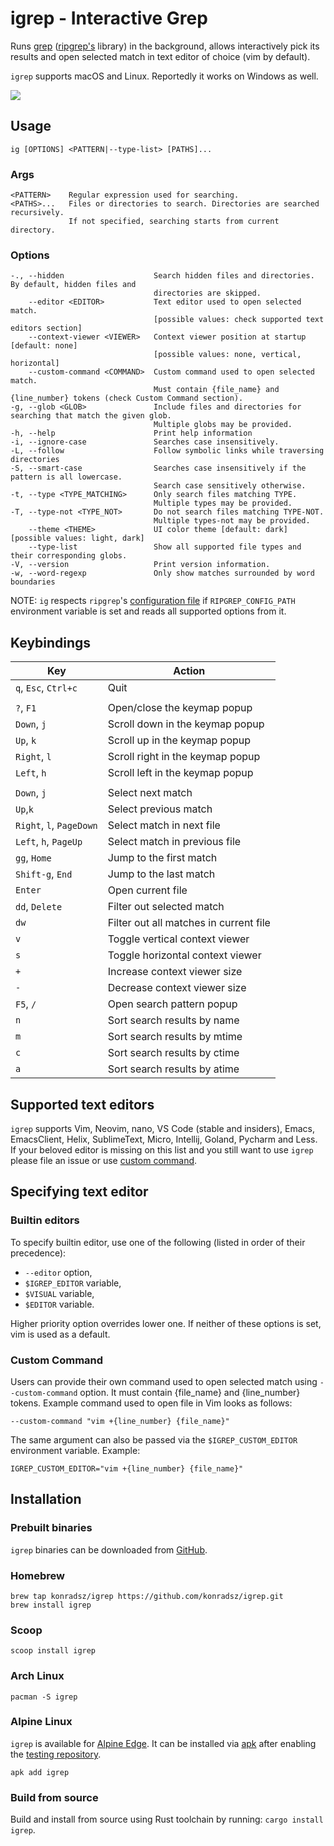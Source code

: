 # igrep - Interactive Grep
Runs [grep](https://crates.io/crates/grep) ([ripgrep's](https://github.com/BurntSushi/ripgrep/) library) in the background, allows interactively pick its results and open selected match in text editor of choice (vim by default).

`igrep` supports macOS and Linux. Reportedly it works on Windows as well.

<img src="./assets/v1_0_0.gif"/>

## Usage
`ig [OPTIONS] <PATTERN|--type-list> [PATHS]...`

### Args
```
<PATTERN>    Regular expression used for searching.
<PATHS>...   Files or directories to search. Directories are searched recursively.
             If not specified, searching starts from current directory.
```

### Options
```
-., --hidden                    Search hidden files and directories. By default, hidden files and
                                directories are skipped.
    --editor <EDITOR>           Text editor used to open selected match.
                                [possible values: check supported text editors section]
    --context-viewer <VIEWER>   Context viewer position at startup [default: none]
                                [possible values: none, vertical, horizontal]
    --custom-command <COMMAND>  Custom command used to open selected match.
                                Must contain {file_name} and {line_number} tokens (check Custom Command section).
-g, --glob <GLOB>               Include files and directories for searching that match the given glob.
                                Multiple globs may be provided.
-h, --help                      Print help information
-i, --ignore-case               Searches case insensitively.
-L, --follow                    Follow symbolic links while traversing directories
-S, --smart-case                Searches case insensitively if the pattern is all lowercase.
                                Search case sensitively otherwise.
-t, --type <TYPE_MATCHING>      Only search files matching TYPE.
                                Multiple types may be provided.
-T, --type-not <TYPE_NOT>       Do not search files matching TYPE-NOT.
                                Multiple types-not may be provided.
    --theme <THEME>             UI color theme [default: dark] [possible values: light, dark]
    --type-list                 Show all supported file types and their corresponding globs.
-V, --version                   Print version information.
-w, --word-regexp               Only show matches surrounded by word boundaries
```
NOTE: `ig` respects `ripgrep`'s [configuration file](https://github.com/BurntSushi/ripgrep/blob/master/GUIDE.md#configuration-file) if `RIPGREP_CONFIG_PATH` environment variable is set and reads all supported options from it.

## Keybindings
<!-- The markers above and below the table are required for build script -->
<!-- keybindings start -->
| Key                      | Action                                 |
| ------------------------ | -------------------------------------- |
| `q`, `Esc`, `Ctrl+c`     | Quit                                   |
|                          |                                        |
| `?`, `F1`                | Open/close the keymap popup            |
| `Down`, `j`              | Scroll down in the keymap popup        |
| `Up`, `k`                | Scroll up in the keymap popup          |
| `Right`, `l`             | Scroll right in the keymap popup       |
| `Left`, `h`              | Scroll left in the keymap popup        |
|                          |                                        |
| `Down`, `j`              | Select next match                      |
| `Up`,`k`                 | Select previous match                  |
| `Right`, `l`, `PageDown` | Select match in next file              |
| `Left`, `h`, `PageUp`    | Select match in previous file          |
| `gg`, `Home`             | Jump to the first match                |
| `Shift-g`, `End`         | Jump to the last match                 |
| `Enter`                  | Open current file                      |
| `dd`, `Delete`           | Filter out selected match              |
| `dw`                     | Filter out all matches in current file |
| `v`                      | Toggle vertical context viewer         |
| `s`                      | Toggle horizontal context viewer       |
| `+`                      | Increase context viewer size           |
| `-`                      | Decrease context viewer size           |
| `F5`, `/`                | Open search pattern popup              |
| `n`                      | Sort search results by name            |
| `m`                      | Sort search results by mtime           |
| `c`                      | Sort search results by ctime           |
| `a`                      | Sort search results by atime           |
<!-- keybindings end -->

## Supported text editors
`igrep` supports Vim, Neovim, nano, VS Code (stable and insiders), Emacs, EmacsClient, Helix, SublimeText, Micro, Intellij, Goland, Pycharm and Less. If your beloved editor is missing on this list and you still want to use `igrep` please file an issue or use [custom command](#custom-command).

## Specifying text editor
### Builtin editors
To specify builtin editor, use one of the following (listed in order of their precedence):
- `--editor` option,
- `$IGREP_EDITOR` variable,
- `$VISUAL` variable,
- `$EDITOR` variable.

Higher priority option overrides lower one. If neither of these options is set, vim is used as a default.

### Custom Command
Users can provide their own command used to open selected match using `--custom-command` option. It must contain {file_name} and {line_number} tokens. Example command used to open file in Vim looks as follows:

`--custom-command "vim +{line_number} {file_name}"`

The same argument can also be passed via the `$IGREP_CUSTOM_EDITOR` environment variable. Example:

`IGREP_CUSTOM_EDITOR="vim +{line_number} {file_name}"`

## Installation
### Prebuilt binaries
`igrep` binaries can be downloaded from [GitHub](https://github.com/konradsz/igrep/releases).
### Homebrew
```
brew tap konradsz/igrep https://github.com/konradsz/igrep.git
brew install igrep
```
### Scoop
```
scoop install igrep
```
### Arch Linux
```
pacman -S igrep
```
### Alpine Linux

`igrep` is available for [Alpine Edge](https://pkgs.alpinelinux.org/packages?name=igrep&branch=edge). It can be installed via [apk](https://wiki.alpinelinux.org/wiki/Alpine_Package_Keeper) after enabling the [testing repository](https://wiki.alpinelinux.org/wiki/Repositories).

```
apk add igrep
```

### Build from source
Build and install from source using Rust toolchain by running: `cargo install igrep`.
